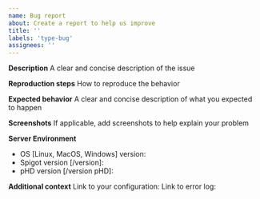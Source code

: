 ```yaml
---
name: Bug report
about: Create a report to help us improve
title: ''
labels: 'type-bug'
assignees: ''
---
```


**Description**
A clear and concise description of the issue

**Reproduction steps**
How to reproduce the behavior

**Expected behavior**
A clear and concise description of what you expected to happen

**Screenshots**
If applicable, add screenshots to help explain your problem

**Server Environment**
 - OS [Linux, MacOS, Windows] version:
 - Spigot version [/version]:
 - pHD version [/version pHD]:

**Additional context**
 Link to your configuration:
 Link to error log:
